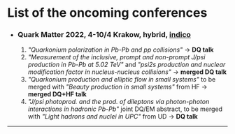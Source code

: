 # List of the oncoming conferences

- ### Quark Matter 2022, 4-10/4 Krakow, hybrid, [indico](https://indico.cern.ch/event/895086/)
  1. *"Quarkonium polarization in Pb-Pb and pp collisions"* &rarr; **DQ talk**
  2. *"Measurement of the inclusive, prompt and non-prompt J/psi production in Pb-Pb at 5.02 TeV"* and *"psi2s production and nuclear modification factor in nucleus-nucleus collisions"* &rarr; **merged DQ talk**
  3. *"Quarkonium production and elliptic flow in small systems"* to be merged with *"Beauty production in small systems"* from HF &rarr; **merged DQ+HF talk**
  4. *"J/psi photoprod. and the prod. of dileptons via photon-photon interactions in hadronic Pb-Pb"* joint DQ/EM abstract, to be merged with *"Light hadrons and nuclei in UPC"* from UD &rarr; **DQ talk**

---
